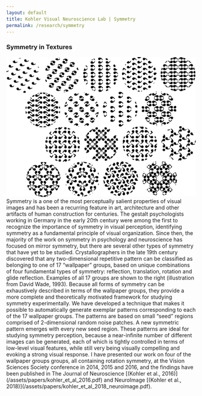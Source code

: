 ```yaml
---
layout: default
title: Kohler Visual Neuroscience Lab | Symmetry
permalink: /research/symmetry
---
```

### Symmetry in Textures
<img class="big-image" src="/assets/research/symmetry_allgroups.png" alt="Schematic of the 17 wallpaper groups">
Symmetry is a one of the most perceptually salient properties of visual images and has been a recurring feature in art, architecture and other artifacts of human construction for centuries. The gestalt psychologists working in Germany in the early 20th century were among the first to recognize the importance of symmetry in visual perception, identifying symmetry as a fundamental principle of visual organization. Since then, the majority of the work on symmetry in psychology and neuroscience has focused on mirror symmetry, but there are several other types of symmetry that have yet to be studied. Crystallographers in the late 19th century discovered that any two-dimensional repetitive pattern can be classified as belonging to one of 17 “wallpaper” groups, based on unique combinations of four fundamental types of symmetry: reflection, translation, rotation and glide reflection. Examples of all 17 groups are shown to the right (illustration from David Wade, 1993). Because all forms of symmetry can be exhaustively described in terms of the wallpaper groups, they provide a more complete and theoretically motivated framework for studying symmetry experimentally. We have developed a technique that makes it possible to automatically generate exemplar patterns corresponding to each of the 17 wallpaper groups. The patterns are based on small “seed” regions comprised of 2-dimensional random noise patches. A new symmetric pattern emerges with every new seed region. These patterns are ideal for studying symmetry perception, because a near-infinite number of different images can be generated, each of which is tightly controlled in terms of low-level visual features, while still very being visually compelling and evoking a strong visual response. I have presented our work on four of the wallpaper groups groups, all containing rotation symmetry, at the Vision Sciences Society conference in 2014, 2015 and 2016, and the findings have been published in The Journal of Neuroscience [(Kohler et al., 2016)](/assets/papers/kohler_et_al_2016.pdf) and NeuroImage [(Kohler et al., 2018)](/assets/papers/kohler_et_al_2018_neuroimage.pdf).